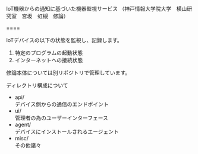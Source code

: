 IoT機器からの通知に基づいた機器監視サービス
（神戸情報大学院大学　横山研究室　宮坂　虹槻　修論）

====

IoTデバイスの以下の状態を監視し、記録します。  
1. 特定のプログラムの起動状態  
2. インターネットへの接続状態  
  
  
修論本体については別リポジトリで管理しています。  
  
  
ディレクトリ構成について  
* api/  
	デバイス側からの通信のエンドポイント  
* ui/  
	管理者の為のユーザーインターフェース  
* agent/  
	デバイスにインストールされるエージェント  
* misc/  
	その他諸々  



